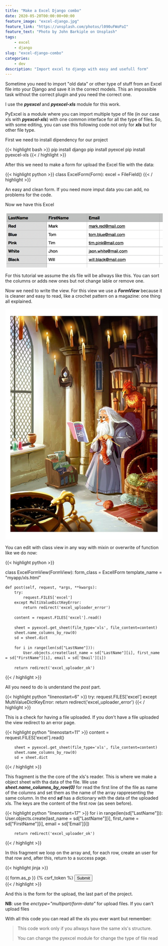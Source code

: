 ```yaml
---
title: "Make a Excel Django combo"
date: 2020-05-20T00:00:00+00:00
feature_image: "excel-django.jpg"
feature_link: "https://unsplash.com/photos/l090uFWoPaI"
feature_text: "Photo by John Barkiple on Unsplash"
tags:
    - excel
    - django
slug: "excel-django-combo"
categories:
    - dev
description: "Import excel to django with easy and usefull form"
---
```


Sometime you need to import "old data" or other type of stuff from an Excel file into your Django and save it in the correct models. This an impossible task without the correct plugin and you need the correct one.

I use the __*pyexcel*__ and __*pyexcel-xls*__ module for this work.

PyExcel is a module where you can import multiple type of file (in our case xls with __*pyexcel-xls*__) with one common interface for all the type of files. So, with some editing, you can use this following code not only for __*xls*__ but for other file type.

First we need to install dipendency for our project

{{< highlight bash >}}
pip install django
pip install pyexcel
pip install pyexcel-xls
{{< / highlight >}}

After this we need to make a form for upload the Excel file with the data:

{{< highlight python >}}
class ExcelForm(Form):
    excel = FileField()
{{< / highlight >}}

An easy and clean form. If you need more imput data you can add, no problems for the code.

Now we have this Excel

![excell](excel.png)

For this tutorial we assume the xls file will be allways like this. You can sort the columns or adds new ones but not change lable or remove one.

Now we need to write the view. For this view we use a __*FormView*__ because it is cleaner and easy to read, like a crochet pattern on a magazine: one thing all explained.

![dumbledores crochet pattern](dumbledores.jpg)

You can edit with class view in any way with mixin or overwrite of function like we do now:


{{< highlight python >}}

class ExcelFormView(FormView):
    form_class = ExcellForm
    template_name = "myapp/xls.html"

    def post(self, request, *args, **kwargs):
        try:
            request.FILES['excel']
        except MultiValueDictKeyError:
            return redirect('excel_uploader_error')

        content = request.FILES['excel'].read()

        sheet = pyexcel.get_sheet(file_type='xls', file_content=content)
        sheet.name_columns_by_row(0)
        sd = sheet.dict

        for i in range(len(sd["LastName"])):
			User.objects.create(last_name = sd["LastName"][i], first_name = sd["FirstName"][i], email = sd['Email'][i])

        return redirect('excel_uploader_ok')
{{< / highlight >}}

All you need to do is understand the *post* part.

{{< highlight python "linenostart=6" >}}
        try:
            request.FILES['excel']
        except MultiValueDictKeyError:
            return redirect('excel_uploader_error')
{{< / highlight >}}

This is a check for having a file uploaded. If you don't have a file uploaded the view redirect to an error page.

{{< highlight python "linenostart=11" >}}
        content = request.FILES['excel'].read()

        sheet = pyexcel.get_sheet(file_type='xls', file_content=content)
        sheet.name_columns_by_row(0)
        sd = sheet.dict
{{< / highlight >}}

This fragment is the the core of the xls's reader. This is where we make a object sheet with tha data of the file. We use __*sheet.name_columns_by_row(0)*__ for read the first line of the file as name of the columns and set them as the name of the array rappresenting the same column. In the end __*sd*__ has a dictionary with the data of the uploaded xls. The keys are the content of the first row (as seen before).

{{< highlight python "linenostart=17" >}}
        for i in range(len(sd["LastName"])):
			User.objects.create(last_name = sd["LastName"][i], first_name = sd["FirstName"][i], email = sd['Email'][i])

        return redirect('excel_uploader_ok')
{{< / highlight >}}

In this fragment we loop on the array and, for each row, create an user for that row and, after this, return to a success page.


{{< highlight jinja >}}
  <form method="post" enctype="multipart/form-data">
    {{ form.as_p }} {% csrf_token %}
    <input type="submit" value="Submit">
  </form>
{{< / highlight >}}

And this is the form for the upload, the last part of the project. 

__NB__: use the *enctype="multipart/form-data"* for upload files. If you can't upload files

With all this code you can read all the xls you ever want but remember: 

> This code work only if you allways have the same xls's structure.
>
> You can change the pyexcel module for change the type of file read 
